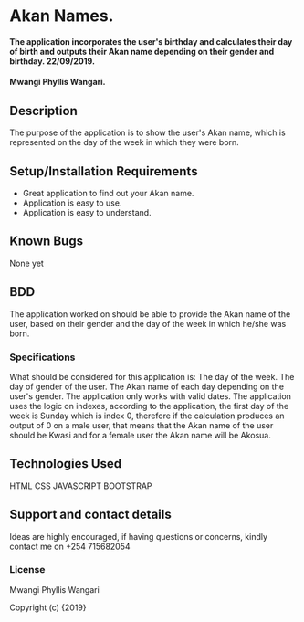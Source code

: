 # Akan Names.
#### The application incorporates the user's birthday and calculates their day of birth and outputs their Akan name depending on their gender and birthday. 22/09/2019.
#### Mwangi Phyllis Wangari.
## Description
The purpose of the application is to show the user's Akan name, which is represented on the day of the week in which they were born.
## Setup/Installation Requirements
* Great application to find out your Akan name.
* Application is easy to use.
* Application is easy to understand.
## Known Bugs
None yet
## BDD
The application worked on should be able to provide the Akan name of the user, based on their gender and the day of the week in which he/she was born. 
### Specifications
What should be considered for this application is:
The day of the week.
The day of gender of the user.
The Akan name of each day depending on the user's gender.
The application only works with valid dates.
The application uses the logic on indexes, according to the application, the first day of the week is Sunday which is index 0, therefore if the calculation produces an output of 0 on a male user, that means that the Akan name of the user should be Kwasi and for a female user the Akan name will be Akosua. 

## Technologies Used
HTML
CSS
JAVASCRIPT
BOOTSTRAP
## Support and contact details
Ideas are highly encouraged, if having questions or concerns, kindly contact me on +254 715682054

### License
Mwangi Phyllis Wangari

Copyright (c) {2019} 
  
